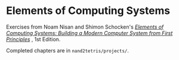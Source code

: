# Elements of Computing Systems

Exercises from Noam Nisan and Shimon Schocken's [_Elements of Computing
Systems: Building a Modern Computer System from First Principles_](https://www.nand2tetris.org/)
, 1st Edition.

Completed chapters are in `nand2tetris/projects/`.
